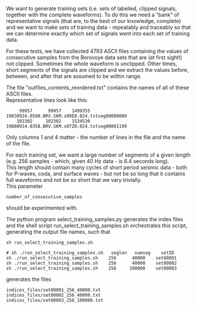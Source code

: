 We want to generate training sets (i.e. sets of labelled, clipped signals, together with the complete waveforms).
To do this we need a "bank" of representative signals (that are, to the best of our knowledge, complete) and we want to make sets of training data - repeatably and traceably so that we can determine exactly which set of
signals went into each set of training data.  

For these tests, we have collected 4793 ASCII files containing the values of consecutive samples from the Borovoye data sets that are (at first sight!) not clipped. Sometimes the whole waveform is unclipped. Other times, short segments of the signals are clipped and we extract the values before, between, and after that are assumed to be within range.  

The file "outfiles_contents_reordered.txt" contains the names of all of these ASCII files.  
Representative lines look like this:  

```
     99957      99957    1499355 19830924.0500.BRV.SKM.s09E0.024.txtseg00000000
    102302     102302    1534530 19880914.0358.BRV.SKM.s07Z0.024.txtseg00001199
```

Only columns 1 and 4 matter - the number of lines in the file and the name of the file.  

For each training set, we want a large number of segments of a given length
(e.g. 256 samples - which, given 40 Hz data - is 6.4 seconds long).  
This length should contain many cycles of short period seismic data - both
for P-waves, coda, and surface waves - but not be so long that it contains full waveforms
and not be so short that we vary trivially.  
This parameter  
```
number_of_consecutive_samples
```
should be experimented with.  

The python program select_training_samples.py generates the index files and the shell script
run_select_training_samples.sh orchestrates this script, generating the output file names,
such that  

```
sh run_select_training_samples.sh

# sh ./run_select_training_samples.sh   seglen   numseg    setID
sh ./run_select_training_samples.sh    256      40000    set00001
sh ./run_select_training_samples.sh    256      40000    set00002
sh ./run_select_training_samples.sh    256     100000    set00003
```

generates the files

```
indices_files/set00001_256_40000.txt
indices_files/set00002_256_40000.txt
indices_files/set00003_256_100000.txt
```


